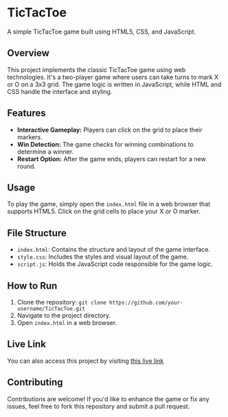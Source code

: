 # TicTacToe

A simple TicTacToe game built using HTML5, CSS, and JavaScript.

## Overview

This project implements the classic TicTacToe game using web technologies. It's a two-player game where users can take turns to mark X or O on a 3x3 grid. The game logic is written in JavaScript, while HTML and CSS handle the interface and styling.

## Features

- **Interactive Gameplay:** Players can click on the grid to place their markers.
- **Win Detection:** The game checks for winning combinations to determine a winner.
- **Restart Option:** After the game ends, players can restart for a new round.

## Usage

To play the game, simply open the `index.html` file in a web browser that supports HTML5. Click on the grid cells to place your X or O marker.

## File Structure

- `index.html`: Contains the structure and layout of the game interface.
- `style.css`: Includes the styles and visual layout of the game.
- `script.js`: Holds the JavaScript code responsible for the game logic.

## How to Run

1. Clone the repository: `git clone https://github.com/your-username/TicTacToe.git`
2. Navigate to the project directory.
3. Open `index.html` in a web browser.

## Live Link
You can also access this project by visiting [this live link]()

## Contributing

Contributions are welcome! If you'd like to enhance the game or fix any issues, feel free to fork this repository and submit a pull request.




